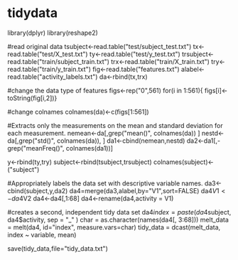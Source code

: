 # tidydata
library(dplyr)
library(reshape2)

#read original data
tsubject<-read.table("test/subject_test.txt")
tx<-read.table("test/X_test.txt")
ty<-read.table("test/y_test.txt")
trsubject<-read.table("train/subject_train.txt")
trx<-read.table("train/X_train.txt")
try<-read.table("train/y_train.txt")
fig<-read.table("features.txt")
alabel<-read.table("activity_labels.txt")
da<-rbind(tx,trx)

#change the data type of features
figs<-rep("0",561)
for(i in 1:561){
	figs[i]<-toString(fig[i,2])}

#change colnames
colnames(da)<-c(figs[1:561])

#Extracts only the measurements on the mean and standard deviation for each measurement. 
nemean<-da[,grep("mean()", colnames(da)) ]
nestd<-da[,grep("std()", colnames(da)), ]
da1<-cbind(nemean,nestd)
da2<-da1[,-grep("meanFreq()", colnames(da1))]

y<-rbind(ty,try)
subject<-rbind(tsubject,trsubject)
colnames(subject)<-("subject")

#Appropriately labels the data set with descriptive variable names.
da3<-cbind(subject,y,da2)
da4=merge(da3,alabel,by="V1",sort=FALSE)
da4$V1<-da4$V2
da4<-da4[,1:68]
da4<-rename(da4,activity = V1)

#creates a second, independent tidy data set 
da4$index = paste(da4$subject, da4$activity, sep = "_" )
char = as.character(names(da4[, 3:68]))
melt_data = melt(da4, id="index", measure.vars=char)
tidy_data = dcast(melt_data, index ~ variable, mean) 

save(tidy_data,file="tidy_data.txt")
